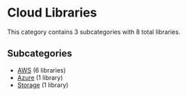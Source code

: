 # Cloud Libraries

This category contains 3 subcategories with 8 total libraries.

## Subcategories

- [AWS](AWS.md) (6 libraries)
- [Azure](Azure.md) (1 library)
- [Storage](Storage.md) (1 library)
